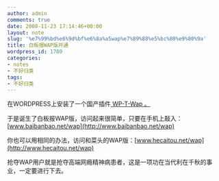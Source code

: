 ```yaml
---
author: admin
comments: true
date: 2008-11-23 17:14:46+00:00
layout: note
slug: '%e7%99%bd%e6%9d%bf%e6%8a%a5wap%e7%89%88%e5%bc%80%e9%80%9a'
title: 白板报WAP版开通
wordpress_id: 1780
categories:
- notes
- 不好归类
tags:
- 不好归类
---
```


在WORDPRESS上安装了一个国产插件[ WP-T-Wap 。](http://wordpress.org/extend/plugins/wp-t-wap/)  
  
于是诞生了白板报WAP版，访问起来很简单，只要在手机上敲入：[www.baibanbao.net/wap](http://www.baibanbao.net/wap)  
  
你也可以用相同的办法，访问和菜头的WAP版：[www.hecaitou.net/wap](http://www.hecaitou.net/wap)  
  
抢夺WAP用户就是抢夺高端网瘾精神病患者，这是一项功在当代利在千秋的事业，一定要进行下去。  


<blockquote></blockquote>

